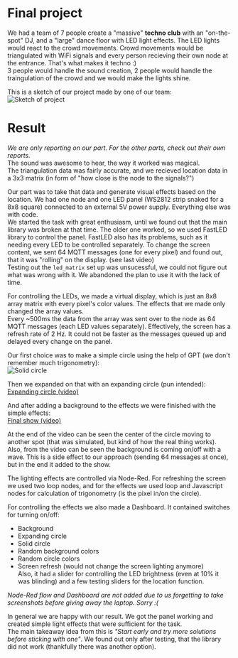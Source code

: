 # Final project

We had a team of 7 people create a "massive" **techno club** with an "on-the-spot" DJ, and a "large" dance floor with LED light effects. The LED lights would react to the crowd movements. Crowd movements would be triangulated with WiFi signals and every person recieving their own node at the entrance. That's what makes it techno :)  
3 people would handle the sound creation, 2 people would handle the traingulation of the crowd and we would make the lights shine.


This is a sketch of our project made by one of our team:  
![Sketch of project](https://media.discordapp.net/attachments/1234801171366154283/1243994609877516449/iot.png?ex=666b3ac3&is=6669e943&hm=200251fe2d09db8a2512fba1a7c023cb7e686795cb4bb3e3cf973ba20535377e&=&format=webp&quality=lossless&width=693&height=482)


# Result

*We are only reporting on our part. For the other parts, check out their own reports.*  
The sound was awesome to hear, the way it worked was magical.  
The triangulation data was fairly accurate, and we recieved location data in a 3x3 matrix (in form of "how close is the node to the signals?")

Our part was to take that data and generate visual effects based on the location. We had one node and one LED panel (WS2812 strip snaked for a 8x8 square) connected to an external 5V power supply. Everything else was with code.  
We started the task with great enthusiasm, until we found out that the main library was broken at that time. The older one worked, so we used FastLED library to control the panel. FastLED also has its problems, such as it needing every LED to be controlled separately. To change the screen content, we sent 64 MQTT messages (one for every pixel) and found out, that it was "rolling" on the display. (see last video)  
Testing out the `led_matrix` set up was unsucessful, we could not figure out what was wrong with it. We abandoned the plan to use it with the lack of time.

For controlling the LEDs, we made a virtual display, which is just an 8x8 array matrix with every pixel's color values. The effects that we made only changed the array values.  
Every ~500ms the data from the array was sent over to the node as 64 MQTT messages (each LED values separately). Effectively, the screen has a refresh rate of 2 Hz. It could not be faster as the messages queued up and delayed every change on the panel.


Our first choice was to make a simple circle using the help of GPT (we don't remember much trigonometry):  
![Solid circle](https://media.discordapp.net/attachments/701128655547531286/1244736604501835806/rn_image_picker_lib_temp_a5c0c544-175a-4764-b41a-9fe11e4f881b.jpg?ex=666b4acc&is=6669f94c&hm=8c524e7440029e2ea9b4bdac900e68a4a9b477afdbb83d85911b65490ff4deb4&=&format=webp&width=361&height=481)

Then we expanded on that with an expanding circle (pun intended):  
[Expanding circle (video)](https://imgur.com/a/eUkg2gA)

And after adding a background to the effects we were finished with the simple effects:  
[Final show (video)](https://imgur.com/a/o71ESPK)

At the end of the video can be seen the center of the circle moving to another spot (that was simulated, but kind of how the real thing works).  
Also, from the video can be seen the background is coming on/off with a wave. This is a side effect to our approach (sending 64 messages at once), but in the end it added to the show.

The lighting effects are controlled via Node-Red. For refreshing the screen we used two loop nodes, and for the effects we used loop and Javascript nodes for calculation of trigonometry (is the pixel in/on the circle).

For controlling the effects we also made a Dashboard. It contained switches for turning on/off:  
* Background  
* Expanding circle  
* Solid circle  
* Random background colors  
* Random circle colors  
* Screen refresh (would not change the screen lighting anymore)  
Also, it had a slider for controlling the LED brightness (even at 10% it was blinding) and a few testing sliders for the location function.  

*Node-Red flow and Dashboard are not added due to us forgetting to take screenshots before giving away the laptop. Sorry :(*

In general we are happy with our result. We got the panel working and created simple light effects that were sufficient for the task.  
The main takeaway idea from this is *"Start early and try more solutions before sticking with one"*. We found out only after testing, that the library did not work (thankfully there was another option).

